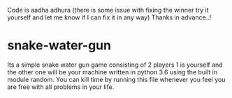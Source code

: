 Code is aadha adhura (there is some issue with fixing the winner try it yourself and let me know if I can fix it in any way) Thanks in advance..!
# snake-water-gun


Its a simple snake water gun game consisting of 2 players 1 is yourself and the other one will be your machine written in python 3.6 using the built in module random. 
You can kill time by running this file whenever you feel you are free with all problems in your life.


